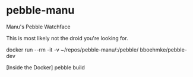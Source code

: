 # pebble-manu
Manu's Pebble Watchface

This is most likely not the droid you're looking for.

docker run --rm -it -v ~/repos/pebble-manu/:/pebble/ bboehmke/pebble-dev

[Inside the Docker]
pebble build
